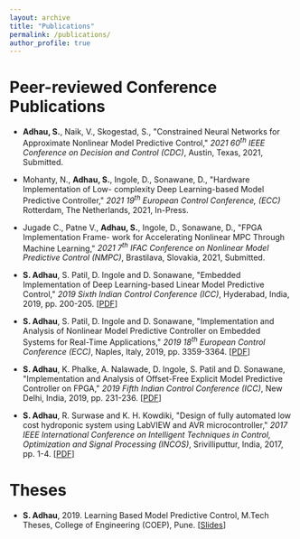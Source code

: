 ```yaml
---
layout: archive
title: "Publications"
permalink: /publications/
author_profile: true
---
```

Peer-reviewed Conference Publications
======
	
* **Adhau, S.**, Naik, V., Skogestad, S., "Constrained Neural Networks for Approximate Nonlinear Model Predictive Control," _2021 60<sup>th</sup> IEEE Conference on Decision and Control (CDC)_, Austin, Texas, 2021, Submitted.

* Mohanty, N., **Adhau, S.**, Ingole, D., Sonawane, D., "Hardware Implementation of Low- complexity Deep Learning-based Model Predictive Controller," _2021 19<sup>th</sup> European Control Conference, (ECC)_ Rotterdam, The Netherlands, 2021, In-Press.

* Jugade C., Patne V., **Adhau, S.**, Ingole, D., Sonawane, D., "FPGA Implementation Frame- work for Accelerating Nonlinear MPC Through Machine Learning," _2021 7<sup>th</sup> IFAC Conference on Nonlinear Model Predictive Control (NMPC)_, Brastilava, Slovakia, 2021,  Submitted.

* **S. Adhau**, S. Patil, D. Ingole and D. Sonawane, "Embedded Implementation of Deep Learning-based Linear Model Predictive Control," _2019 Sixth Indian Control Conference (ICC)_, Hyderabad, India, 2019, pp. 200-205. [[PDF](https://ieeexplore.ieee.org/stamp/stamp.jsp?tp=&arnumber=9123159)]

* **S. Adhau**, S. Patil, D. Ingole and D. Sonawane, "Implementation and Analysis of Nonlinear Model Predictive Controller on Embedded Systems for Real-Time Applications," _2019 18<sup>th</sup> European Control Conference (ECC)_, Naples, Italy, 2019, pp. 3359-3364. [[PDF](https://ieeexplore.ieee.org/iel7/8778424/8795605/08796118.pdf)]

* **S. Adhau**, K. Phalke, A. Nalawade, D. Ingole, S. Patil and D. Sonawane, "Implementation and Analysis of Offset-Free Explicit Model Predictive Controller on FPGA," _2019 Fifth Indian Control Conference (ICC)_, New Delhi, India, 2019, pp. 231-236. [[PDF](https://ieeexplore.ieee.org/iel7/8700505/8715547/08715619.pdf)]

* **S. Adhau**, R. Surwase and K. H. Kowdiki, "Design of fully automated low cost hydroponic system using LabVIEW and AVR microcontroller," _2017 IEEE International Conference on Intelligent Techniques in Control, Optimization and Signal Processing (INCOS)_, Srivilliputtur, India, 2017, pp. 1-4. [[PDF](https://ieeexplore.ieee.org/iel7/8294072/8303064/08303091.pdf)]


Theses
======
* **S. Adhau**, 2019. Learning Based Model Predictive Control, M.Tech Theses, College of Engineering (COEP), Pune. [[Slides](http://saketadhau.github.io/files/Mtech_slides.pdf)]

